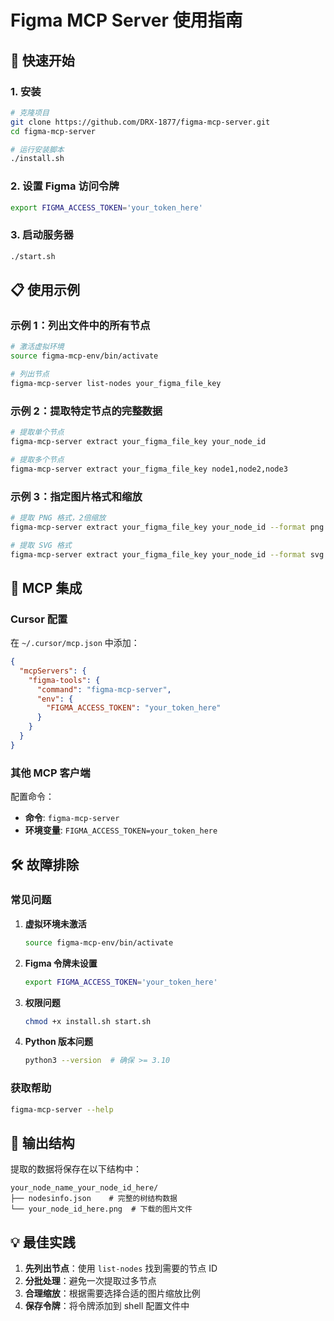 # Figma MCP Server 使用指南

## 🚀 快速开始

### 1. 安装

```bash
# 克隆项目
git clone https://github.com/DRX-1877/figma-mcp-server.git
cd figma-mcp-server

# 运行安装脚本
./install.sh
```

### 2. 设置 Figma 访问令牌

```bash
export FIGMA_ACCESS_TOKEN='your_token_here'
```

### 3. 启动服务器

```bash
./start.sh
```

## 📋 使用示例

### 示例 1：列出文件中的所有节点

```bash
# 激活虚拟环境
source figma-mcp-env/bin/activate

# 列出节点
figma-mcp-server list-nodes your_figma_file_key
```

### 示例 2：提取特定节点的完整数据

```bash
# 提取单个节点
figma-mcp-server extract your_figma_file_key your_node_id

# 提取多个节点
figma-mcp-server extract your_figma_file_key node1,node2,node3
```

### 示例 3：指定图片格式和缩放

```bash
# 提取 PNG 格式，2倍缩放
figma-mcp-server extract your_figma_file_key your_node_id --format png --scale 2

# 提取 SVG 格式
figma-mcp-server extract your_figma_file_key your_node_id --format svg
```

## 🔧 MCP 集成

### Cursor 配置

在 `~/.cursor/mcp.json` 中添加：

```json
{
  "mcpServers": {
    "figma-tools": {
      "command": "figma-mcp-server",
      "env": {
        "FIGMA_ACCESS_TOKEN": "your_token_here"
      }
    }
  }
}
```

### 其他 MCP 客户端

配置命令：
- **命令**: `figma-mcp-server`
- **环境变量**: `FIGMA_ACCESS_TOKEN=your_token_here`

## 🛠️ 故障排除

### 常见问题

1. **虚拟环境未激活**
   ```bash
   source figma-mcp-env/bin/activate
   ```

2. **Figma 令牌未设置**
   ```bash
   export FIGMA_ACCESS_TOKEN='your_token_here'
   ```

3. **权限问题**
   ```bash
   chmod +x install.sh start.sh
   ```

4. **Python 版本问题**
   ```bash
   python3 --version  # 确保 >= 3.10
   ```

### 获取帮助

```bash
figma-mcp-server --help
```

## 📁 输出结构

提取的数据将保存在以下结构中：

```
your_node_name_your_node_id_here/
├── nodesinfo.json    # 完整的树结构数据
└── your_node_id_here.png  # 下载的图片文件
```

## 💡 最佳实践

1. **先列出节点**：使用 `list-nodes` 找到需要的节点 ID
2. **分批处理**：避免一次提取过多节点
3. **合理缩放**：根据需要选择合适的图片缩放比例
4. **保存令牌**：将令牌添加到 shell 配置文件中
